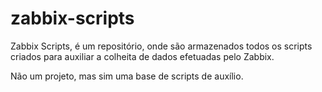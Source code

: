 # zabbix-scripts

Zabbix Scripts, é um repositório, onde são armazenados todos os scripts criados para auxiliar a colheita de dados efetuadas pelo Zabbix.  

Não um projeto, mas sim uma base de scripts de auxílio. 
